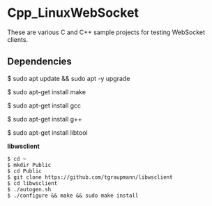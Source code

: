 # Cpp_LinuxWebSocket

These are various C and C++ sample projects for testing WebSocket clients.

## Dependencies

$ sudo apt update && sudo apt -y upgrade

$ sudo apt-get install make

$ sudo apt-get install gcc

$ sudo apt-get install g++

$ sudo apt-get install libtool

**libwsclient**

```
$ cd ~
$ mkdir Public
$ cd Public
$ git clone https://github.com/tgraupmann/libwsclient
$ cd libwsclient
$ ./autogen.sh
$ ./configure && make && sudo make install
```
